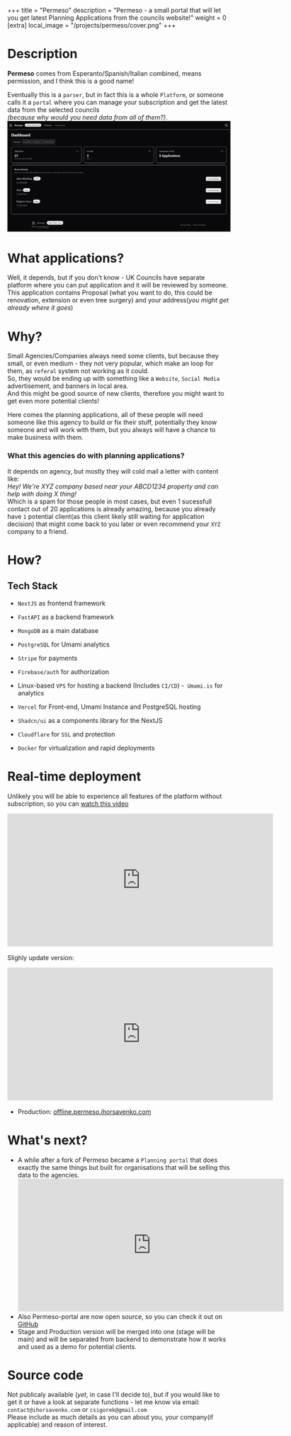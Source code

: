 +++
title = "Permeso"
description = "Permeso - a small portal that will let you get latest Planning Applications from the councils website!"
weight = 0
[extra]
local_image = "/projects/permeso/cover.png"
+++

# Description
**Permeso** comes from Esperanto/Spanish/Italian combined, means permission, and I think this is a good name!

Eventually this is a `parser`, but in fact this is a whole `Platform`, or someone calls it a `portal` where you can manage your subscription and get the latest data from the selected councils  
_(because why would you need data from all of them?)_.  
<img alt="dashboard" async src="cover.png" ></img>
# What applications?  
Well, it depends, but if you don't know - UK Councils have separate platform where you can put application and it will be reviewed by someone.  
This application contains Proposal (what you want to do, this could be renovation, extension or even tree surgery) and your address(_you might get already where it goes_)

# Why?  
Small Agencies/Companies always need some clients, but because they small, or even medium - they not very popular, which make an loop for them, as `referal` system not working as it could.  
So, they would be ending up with something like a `Website`, `Social Media` advertisement, and banners in local area.  
And this might be good source of new clients, therefore you might want to get even more potential clients!  

Here comes the planning applications, all of these people will need someone like this agency to build or fix their stuff, potentially they know someone and will work with them, but you always will have a chance to make business with them.  

### What this agencies do with planning applications?
It depends on agency, but mostly they will cold mail a letter with content like:  
_Hey! We're XYZ company based near your ABCD1234 property and can help with doing X thing!_  
Which is a spam for those people in most cases, but even 1 sucessfull contact out of 20 applications is already amazing, because you already have `1` potential client(as this client likely still waiting for application decision) that might come back to you later or even recommend your `XYZ` company to a friend.

# How?
## Tech Stack
- `NextJS` as frontend framework
- `FastAPI` as a backend framework

- `MongoDB` as a main database
- `PostgreSQL` for Umami analytics 

- `Stripe` for payments
- `Firebase/auth` for authorization

- Linux-based `VPS` for hosting a backend (Includes `CI/CD`)
-` Umami.is` for analytics
- `Vercel` for Front-end, Umami Instance and PostgreSQL hosting
- `Shadcn/ui` as a components library for the NextJS
- `Cloudflare` for `SSL` and protection
- `Docker` for virtualization and rapid deployments

# Real-time deployment
Unlikely you will be able to experience all features of the platform without subscription, so you can <a href="https://www.youtube.com/watch?v=t2iSe9blRu8">watch this video</a>  
<iframe width="600" height="300" src="https://www.youtube.com/embed/t2iSe9blRu8" title="Permeso #4 | Redesign! | NextJS Firebase Fastapi Stripe  Shadcn/UI" frameborder="0" allow="accelerometer; autoplay; clipboard-write; encrypted-media; gyroscope; picture-in-picture; web-share" allowfullscreen></iframe>  

Slighly update version:
<iframe width="600" height="300" src="https://www.youtube.com/embed/gWflNJPjxhc" title="Permeso #4 | Redesign! | NextJS Firebase Fastapi Stripe  Shadcn/UI" frameborder="0" allow="accelerometer; autoplay; clipboard-write; encrypted-media; gyroscope; picture-in-picture; web-share" allowfullscreen></iframe>  


- Production: [offline.permeso.ihorsavenko.com](https://offline.permeso.ihorsavenko.com)

# What's next?
- A while after a fork of Permeso became a `Planning portal` that does exactly the same things but built for organisations that will be selling this data to the agencies. <iframe width="600" height="300" src="https://www.youtube.com/embed/CEdgkTXSbhI" title=" Planning Portal MVP Demo" frameborder="0" allow="accelerometer; autoplay; clipboard-write; encrypted-media; gyroscope; picture-in-picture; web-share" allowfullscreen></iframe>  
- Also Permeso-portal are now open source, so you can check it out on [GitHub](https://github.com/denver-code/permeso-portal)
- Stage and Production version will be merged into one (stage will be main) and will be separated from backend to demonstrate how it works and used as a demo for potential clients.

# Source code
Not publicaly available (*yet*, in case I'll decide to), but if you would like to get it or have a look at separate functions - let me know via email:  
`contact@ihorsavenko.com` or `csigorek@gmail.com`  
Please include as much details as you can about you, your company(if applicable) and reason of interest. 